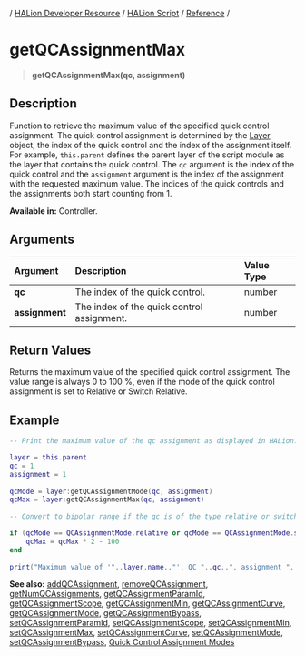 / [HALion Developer Resource](../../HALion-Developer-Resource.md) / [HALion Script](./HALion-Script.md) / [Reference](./Reference.md) /

# getQCAssignmentMax

>**getQCAssignmentMax(qc, assignment)**

## Description

Function to retrieve the maximum value of the specified quick control assignment. The quick control assignment is determined by the [Layer](./Layer.md) object, the index of the quick control and the index of the assignment itself. For example, ``this.parent`` defines the parent layer of the script module as the layer that contains the quick control. The ``qc`` argument is the index of the quick control and the ``assignment`` argument is the index of the assignment with the requested maximum value. The indices of the quick controls and the assignments both start counting from 1.

**Available in:** Controller.

## Arguments

|Argument|Description|Value Type|
|:-|:-|:-|
|**qc**|The index of the quick control.|number|
|**assignment**|The index of the quick control assignment.|number|

## Return Values

Returns the maximum value of the specified quick control assignment. The value range is always 0 to 100 %, even if the mode of the quick control assignment is set to Relative or Switch Relative.

## Example

```lua
-- Print the maximum value of the qc assignment as displayed in HALion.

layer = this.parent
qc = 1
assignment = 1
  
qcMode = layer:getQCAssignmentMode(qc, assignment)
qcMax = layer:getQCAssignmentMax(qc, assignment)
  
-- Convert to bipolar range if the qc is of the type relative or switch relative.

if (qcMode == QCAssignmentMode.relative or qcMode == QCAssignmentMode.switchRelative) then
    qcMax = qcMax * 2 - 100
end
   
print("Maximum value of '"..layer.name.."', QC "..qc..", assignment "..assignment..": "..qcMax..".")
```

**See also:** [addQCAssignment](./addQCAssignment.md), [removeQCAssignment](./removeQCAssignment.md), [getNumQCAssignments](./getNumQCAssignments.md), [getQCAssignmentParamId](./getQCAssignmentParamId.md), [getQCAssignmentScope](./getQCAssignmentScope.md), [getQCAssignmentMin](./getQCAssignmentMin.md), [getQCAssignmentCurve](./getQCAssignmentCurve.md), [getQCAssignmentMode](./getQCAssignmentMode.md), [getQCAssignmentBypass](./getQCAssignmentBypass.md), [setQCAssignmentParamId](./setQCAssignmentParamId.md), [setQCAssignmentScope](./setQCAssignmentScope.md), [setQCAssignmentMin](./setQCAssignmentMin.md), [setQCAssignmentMax](./setQCAssignmentMax.md), [setQCAssignmentCurve](./setQCAssignmentCurve.md), [setQCAssignmentMode](./setQCAssignmentMode.md), [setQCAssignmentBypass](./setQCAssignmentBypass.md), [Quick Control Assignment Modes](./Quick-Control-Assignment-Modes.md)